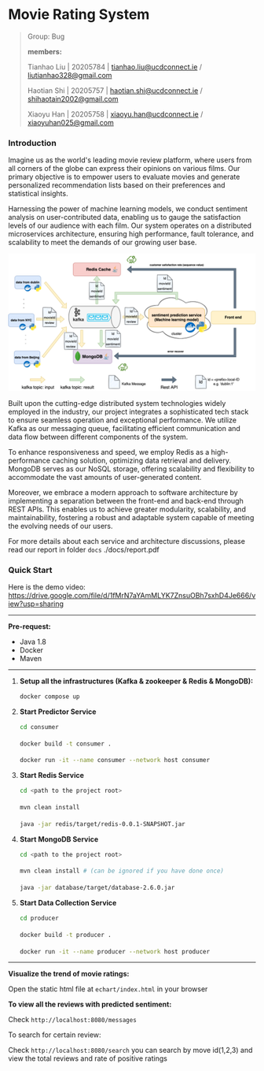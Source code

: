# Movie Rating System

> Group: Bug
>
> **members:** 
>
> Tianhao Liu | 20205784 | tianhao.liu@ucdconnect.ie / liutianhao328@gmail.com
>
> Haotian Shi | 20205757 | haotian.shi@ucdconnect.ie / shihaotain2002@gmail.com
>
> Xiaoyu Han  | 20205758 | xiaoyu.han@ucdconnect.ie / xiaoyuhan025@gmail.com

### Introduction

Imagine us as the world's leading movie review platform, where users from all corners of the globe can express their opinions on various films. Our primary objective is to empower users to evaluate movies and generate personalized recommendation lists based on their preferences and statistical insights.

Harnessing the power of machine learning models, we conduct sentiment analysis on user-contributed data, enabling us to gauge the satisfaction levels of our audience with each film. Our system operates on a distributed microservices architecture, ensuring high performance, fault tolerance, and scalability to meet the demands of our growing user base.

![](./docs/arch_ds.png)

Built upon the cutting-edge distributed system technologies widely employed in the industry, our project integrates a sophisticated tech stack to ensure seamless operation and exceptional performance. We utilize Kafka as our messaging queue, facilitating efficient communication and data flow between different components of the system.

To enhance responsiveness and speed, we employ Redis as a high-performance caching solution, optimizing data retrieval and delivery. MongoDB serves as our NoSQL storage, offering scalability and flexibility to accommodate the vast amounts of user-generated content.

Moreover, we embrace a modern approach to software architecture by implementing a separation between the front-end and back-end through REST APIs. This enables us to achieve greater modularity, scalability, and maintainability, fostering a robust and adaptable system capable of meeting the evolving needs of our users.

For more details about each service and architecture discussions, please read our report in folder `docs` <a>./docs/report.pdf</a>

### Quick Start

Here is the demo video: <a>https://drive.google.com/file/d/1fMrN7aYAmMLYK7ZnsuOBh7sxhD4Je666/view?usp=sharing</a>

<hr>

**Pre-request:**

* Java 1.8
* Docker
* Maven

<hr>

1. **Setup all the infrastructures (Kafka & zookeeper & Redis & MongoDB):**

   ~~~sh
   docker compose up
   ~~~


2. **Start Predictor Service**

   ~~~sh
   cd consumer
   
   docker build -t consumer .  
   
   docker run -it --name consumer --network host consumer
   ~~~

3. **Start Redis Service**

   ~~~sh
   cd <path to the project root>
   
   mvn clean install
   
   java -jar redis/target/redis-0.0.1-SNAPSHOT.jar
   ~~~

4. **Start MongoDB Service**

   ~~~sh
   cd <path to the project root>
   
   mvn clean install # (can be ignored if you have done once)
   
   java -jar database/target/database-2.6.0.jar
   ~~~

5. **Start Data Collection Service**

   ~~~sh
   cd producer
   
   docker build -t producer . 
   
   docker run -it --name producer --network host producer
   ~~~

<hr>

**Visualize the trend of movie ratings:**

Open the static html file at `echart/index.html` in your browser 

**To view all the reviews with predicted sentiment:** 

Check `http://localhost:8080/messages`

To search for certain review:

Check `http://localhost:8080/search`
you can search by move id(1,2,3) and view the total reviews and rate of positive ratings